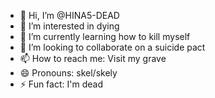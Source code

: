 - 👋 Hi, I’m @HINA5-DEAD
- 👀 I’m interested in dying
- 🌱 I’m currently learning how to kill myself
- 💞️ I’m looking to collaborate on a suicide pact
- 📫 How to reach me: Visit my grave
- 😄 Pronouns: skel/skely
- ⚡ Fun fact: I'm dead

<!---
HINA5-DEAD/HINA5-DEAD is a ✨ special ✨ repository because its `README.md` (this file) appears on your GitHub profile.
You can click the Preview link to take a look at your changes.
--->
